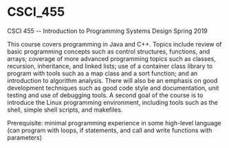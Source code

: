 # CSCI_455
CSCI 455 -- Introduction to Programming Systems Design   Spring   2019

This course covers programming in Java and C++. Topics include review of basic
programming concepts such as control structures, functions, and arrays; coverage of more
advanced programming topics such as classes, recursion, inheritance, and linked lists; use
of a container class library to program with tools such as a map class and a sort function;
and an introduction to algorithm analysis. There will also be an emphasis on good
development techniques such as good code style and documentation, unit testing and use
of debugging tools. A second goal of the course is to introduce the Linux programming
environment, including tools such as the shell, simple shell scripts, and makefiles.

Prerequisite: minimal programming experience in some high-level language (can program
with loops, if statements, and call and write functions with parameters)
